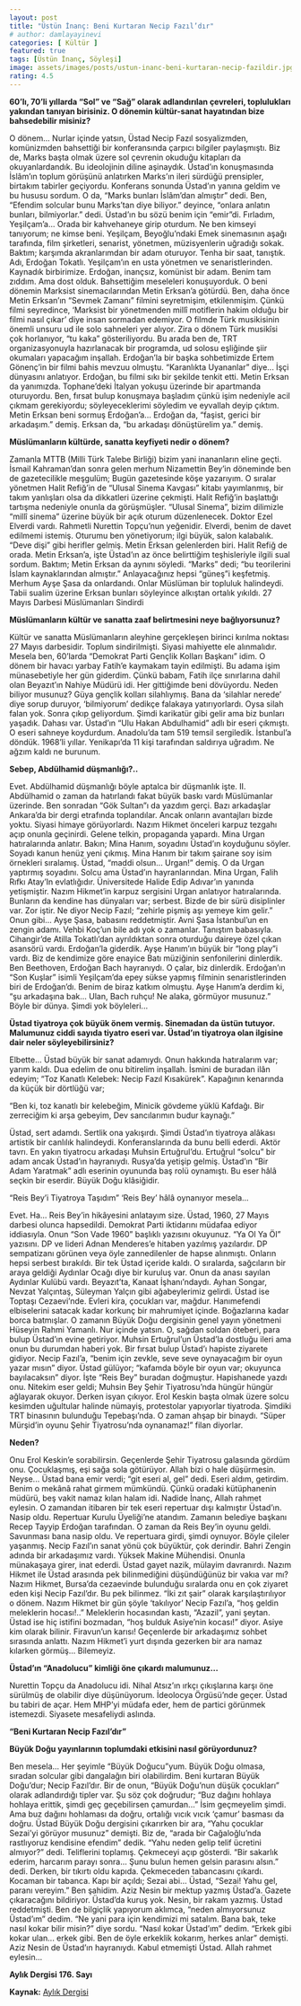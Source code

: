 ```yaml
---
layout: post
title: "Üstün İnanç: Beni Kurtaran Necip Fazıl’dır"
# author: damlayayinevi
categories: [ Kültür ]
featured: true
tags: [Üstün İnanç, Söyleşi]
image: assets/images/posts/ustun-inanc-beni-kurtaran-necip-fazildir.jpg
rating: 4.5
---
```


**60’lı, 70’li yıllarda “Sol” ve “Sağ” olarak adlandırılan çevreleri, toplulukları yakından tanıyan birisiniz. O dönemin kültür-sanat hayatından bize bahsedebilir misiniz?**

O dönem... Nurlar içinde yatsın, Üstad Necip Fazıl sosyalizmden, komünizmden bahsettiği bir konferansında çarpıcı bilgiler paylaşmıştı. Biz de, Marks başta olmak üzere sol çevrenin okuduğu kitapları da okuyanlardandık. Bu ideolojinin diline aşinaydık. Üstad’ın konuşmasında İslâm’ın toplum görüşünü anlatırken Marks’ın ileri sürdüğü prensipler, birtakım tabirler geçiyordu. Konferans sonunda Üstad’ın yanına geldim ve bu hususu sordum. O da, “Marks bunları İslâm’dan almıştır” dedi. Ben, “Efendim solcular bunu Marks’tan diye biliyor.” deyince, “onlara anlatın bunları, bilmiyorlar.” dedi. Üstad’ın bu sözü benim için “emir”di. Fırladım, Yeşilçam’a... Orada bir kahvehaneye girip oturdum. Ne ben kimseyi tanıyorum; ne kimse beni. Yeşilçam, Beyoğlu’ndaki Emek sinemasının aşağı tarafında, film şirketleri, senarist, yönetmen, müzisyenlerin uğradığı sokak. Baktım; karşımda akranlarımdan bir adam oturuyor. Tenha bir saat, tanıştık. Adı, Erdoğan Tokatlı. Yeşilçam’ın en usta yönetmen ve senaristlerinden. Kaynadık birbirimize. Erdoğan, inançsız, komünist bir adam. Benim tam zıddım. Ama dost olduk. Bahsettiğim meseleleri konuşuyorduk. O beni dönemin Marksist sinemacılarından Metin Erksan’a götürdü. Ben, daha önce Metin Erksan’ın “Sevmek Zamanı” filmini seyretmişim, etkilenmişim. Çünkü filmi seyredince, ‘Marksist bir yönetmenden millî motiflerin hakim olduğu bir filmi nasıl çıkar’ diye insan sormadan edemiyor. O filmde Türk musikisinin önemli unsuru ud ile solo sahneleri yer alıyor. Zira o dönem Türk musikîsi çok horlanıyor, “tu kaka” gösteriliyordu. Bu arada ben de, TRT organizasyonuyla hazırlanacak bir programda, ud solosu eşliğinde şiir okumaları yapacağım inşallah. Erdoğan’la bir başka sohbetimizde Ertem Gönenç’in bir filmi bahis mevzuu olmuştu. “Karanlıkta Uyananlar” diye... İşçi dünyasını anlatıyor. Erdoğan, bu filmi sıkı bir şekilde tenkit etti. Metin Erksan da yanımızda. Tophane’deki İtalyan yokuşu üzerinde bir apartmanda oturuyordu. Ben, fırsat bulup konuşmaya başladım çünkü işim nedeniyle acil çıkmam gerekiyordu; söyleyeceklerimi söyledim ve eyvallah deyip çıktım. Metin Erksan beni sormuş Erdoğan’a... Erdoğan da, “faşist, gerici bir arkadaşım.” demiş. Erksan da, “bu arkadaşı dönüştürelim ya.” demiş. 


**Müslümanların kültürde, sanatta keyfiyeti nedir o dönem?**


Zamanla MTTB (Milli Türk Talebe Birliği) bizim yani inananların eline geçti. İsmail Kahraman’dan sonra gelen merhum Nizamettin Bey’in döneminde ben de gazetecilikle meşgulüm; Bugün gazetesinde köşe yazarıyım. O sıralar yönetmen Halit Refiğ’in de “Ulusal Sinema Kavgası” kitabı yayımlanmış, bir takım yanlışları olsa da dikkatleri üzerine çekmişti. Halit Refiğ’in başlattığı tartışma nedeniyle onunla da görüşmüşler. “Ulusal Sinema”, bizim dilimizle “millî sinema” üzerine büyük bir açık oturum düzenlenecek. Doktor Ezel Elverdi vardı. Rahmetli Nurettin Topçu’nun yeğenidir. Elverdi, benim de davet edilmemi istemiş. Oturumu ben yönetiyorum; ilgi büyük, salon kalabalık. “Deve dişi” gibi herifler gelmiş. Metin Erksan gelenlerden biri. Halit Refiğ de orada. Metin Erksan’a, işte Üstad’ın az önce belirttiğim teşhisleriyle ilgili sual sordum. Baktım; Metin Erksan da aynını söyledi. “Marks” dedi; “bu teorilerini İslam kaynaklarından almıştır.” Anlayacağınız hepsi “güneş”i keşfetmiş. Merhum Ayşe Şasa da onlardandı. Onlar Müslüman bir topluluk halindeydi. Tabii sualim üzerine Erksan bunları söyleyince alkıştan ortalık yıkıldı.
27 Mayıs Darbesi Müslümanları Sindirdi


**Müslümanların kültür ve sanatta zaaf belirtmesini neye bağlıyorsunuz?**


Kültür ve sanatta Müslümanların aleyhine gerçekleşen birinci kırılma noktası 27 Mayıs darbesidir. Toplum sindirilmişti. Siyasi mahiyette ele alınmalıdır. Mesela ben, 60’larda “Demokrat Parti Gençlik Kolları Başkanı” idim. O dönem bir havacı yarbay Fatih’e kaymakam tayin edilmişti. Bu adama işim münasebetiyle her gün giderdim. Çünkü babam, Fatih ilçe sınırlarına dahil olan Beyazıt’ın Nahiye Müdürü idi. Her gittiğimde beni dövüyordu. Neden biliyor musunuz? Güya gençlik kolları silahlıymış. Bana da ‘silahlar nerede’ diye sorup duruyor, ‘bilmiyorum’ dedikçe falakaya yatırıyorlardı. Oysa silah falan yok. Sonra çıkıp geliyordum. Şimdi karikatür gibi gelir ama biz bunları yaşadık. Dahası var. Üstad’ın “Ulu Hakan Abdulhamid” adlı bir eseri çıkmıştı. O eseri sahneye koydurdum. Anadolu’da tam 519 temsil sergiledik. İstanbul’a döndük. 1968’li yıllar. Yenikapı’da 11 kişi tarafından saldırıya uğradım. Ne ağzım kaldı ne burunum. 


**Sebep, Abdülhamid düşmanlığı?..**


Evet. Abdülhamid düşmanlığı böyle aptalca bir düşmanlık işte. II. Abdülhamid o zaman da hatırlandı fakat büyük baskı vardı Müslümanlar üzerinde. Ben sonradan “Gök Sultan”ı da yazdım gerçi. Bazı arkadaşlar Ankara’da bir dergi etrafında toplandılar. Ancak onların avantajları bizde yoktu. Siyasi himaye görüyorlardı. Nazım Hikmet önceleri karpuz tezgahı açıp onunla geçinirdi. Gelene telkin, propaganda yapardı. Mina Urgan hatıralarında anlatır. Bakın; Mina Hanım, soyadını Üstad’ın koyduğunu söyler. Soyadı kanun henüz yeni çıkmış. Mina Hanım bir takım şairane soy isim örnekleri sıralamış. Üstad, “maddi olsun... Urgan!” demiş. O da Urgan yaptırmış soyadını. Solcu ama Üstad’ın hayranlarından. Mina Urgan, Falih Rıfkı Atay’In evlatlığıdır. Üniversitede Halide Edip Adıvar’ın yanında yetişmiştir. Nazım Hikmet’in karpuz sergisini Urgan anlatıyor hatıralarında. Bunların da kendine has dünyaları var; serbest. Bizde de bir sürü disiplinler var. Zor iştir. Ne diyor Necip Fazıl; “zehirle pişmiş aşı yemeye kim gelir.” Onun gibi... Ayşe Şasa, babasını reddetmiştir. Avni Şasa İstanbul’un en zengin adamı. Vehbi Koç’un bile adı yok o zamanlar. Tanıştım babasıyla. Cihangir’de Atilla Tokatlı’dan ayrıldıktan sonra oturduğu daireye özel çıkan asansörü vardı. Erdoğan’la giderdik. Ayşe Hanım’ın büyük bir “long play”i vardı. Biz de kendimize göre enayice Batı müziğinin senfonilerini dinlerdik. Ben Beethoven, Erdoğan Bach hayranıydı. O çalar, biz dinlerdik. Erdoğan’ın “Son Kuşlar” isimli Yeşilçam’da epey sükse yapmış filminin senaristlerinden biri de Erdoğan’dı. Benim de biraz katkım olmuştu. Ayşe Hanım’a derdim ki, “şu arkadaşına bak... Ulan, Bach ruhçu! Ne alaka, görmüyor musunuz.” Böyle bir dünya. Şimdi yok böyleleri...


**Üstad tiyatroya çok büyük önem vermiş. Sinemadan da üstün tutuyor. Malumunuz ciddi sayıda tiyatro eseri var. Üstad’ın tiyatroya olan ilgisine dair neler söyleyebilirsiniz?**


Elbette... Üstad büyük bir sanat adamıydı. Onun hakkında hatıralarım var; yarım kaldı. Dua edelim de onu bitirelim inşallah. İsmini de buradan ilân edeyim; “Toz Kanatlı Kelebek: Necip Fazıl Kısakürek”. Kapağının kenarında da küçük bir dörtlüğü var; 


“Ben ki, toz kanatlı bir kelebeğim,
Minicik gövdeme yüklü Kafdağı.
Bir zerreciğim ki arşa gebeyim,
Dev sancılarımın budur kaynağı.”


Üstad, sert adamdı. Sertlik ona yakışırdı. Şimdi Üstad’ın tiyatroya alâkası artistik bir canlılık halindeydi. Konferanslarında da bunu belli ederdi. Aktör tavrı. En yakın tiyatrocu arkadaşı Muhsin Ertuğrul’du. Ertuğrul “solcu” bir adam ancak Üstad’ın hayranıydı. Rusya’da yetişip gelmiş. Üstad’ın “Bir Adam Yaratmak” adlı eserinin oyununda baş rolü oynamıştı. Bu eser hâlâ seçkin bir eserdir. Büyük Doğu klâsiğidir.


“Reis Bey’i Tiyatroya Taşıdım”
‘Reis Bey’ hâlâ oynanıyor mesela...


Evet. Ha... Reis Bey’in hikâyesini anlatayım size. Üstad, 1960, 27 Mayıs darbesi olunca hapsedildi. Demokrat Parti iktidarını müdafaa ediyor iddiasıyla. Onun “Son Vade 1960” başlıklı yazısını okuyunuz. “Ya Ol Ya Öl” yazısını. DP ve lideri Adnan Menderes’e  hitaben yazılmış yazılardır. DP sempatizanı görünen veya öyle zannedilenler de hapse alınmıştı. Onların hepsi serbest bırakıldı. Bir tek Üstad içeride kaldı. O sıralarda, sağcıların bir araya geldiği Aydınlar Ocağı diye bir kuruluş var. Onun da anası sayılan Aydınlar Kulübü vardı. Beyazıt’ta, Kanaat İşhanı’ndaydı. Ayhan Songar, Nevzat Yalçıntaş, Süleyman Yalçın gibi ağabeylerimiz gelirdi. Üstad ise Toptaşı Cezaevi’nde. Evleri kira, çocukları var, mağdur. Hanımefendi elbiselerini satacak kadar korkunç bir mahrumiyet içinde. Boğazlarına kadar borca batmışlar. O zamanın Büyük Doğu dergisinin genel yayın yönetmeni Hüseyin Rahmi Yamanlı. Nur içinde yatsın. O, sağdan soldan öteberi, para bulup Üstad’ın evine getiriyor. Muhsin Ertuğrul’un Üstad’la dostluğu ileri ama onun bu durumdan haberi yok. Bir fırsat bulup Üstad’ı hapiste ziyarete gidiyor. Necip Fazıl’a, “benim için zevkle, seve seve oynayacağım bir oyun yazar mısın” diyor. Üstad gülüyor; “kafamda böyle bir oyun var; okuyunca bayılacaksın” diyor. İşte “Reis Bey” buradan doğmuştur. Hapishanede yazdı onu. Nitekim eser geldi; Muhsin Bey Şehir Tiyatrosu’nda hüngür hüngür ağlayarak okuyor. Derken isyan çıkıyor. Erol Keskin başta olmak üzere solcu kesimden uğultular halinde nümayiş, protestolar yapıyorlar tiyatroda. Şimdiki TRT binasının bulunduğu Tepebaşı’nda. O zaman ahşap bir binaydı. “Süper Mürşid’in oyunu Şehir Tiyatrosu’nda oynanamaz!” filan diyorlar.


**Neden?**


Onu Erol Keskin’e sorabilirsin. Geçenlerde Şehir Tiyatrosu galasında gördüm onu. Çocuklaşmış, eşi sağa sola götürüyor. Allah bizi o hale düşürmesin. Neyse... Üstad bana emir verdi; “git eseri al, gel” dedi. Eseri aldım, getirdim. Benim o mekânâ rahat girmem mümkündü. Çünkü oradaki kütüphanenin müdürü, beş vakit namaz kılan halam idi. Nadide İnanç, Allah rahmet eylesin.  O zamandan itibaren bir tek eseri repertuar dışı kalmıştır Üstad’ın. Nasip oldu. Repertuar Kurulu Üyeliği’ne atandım. Zamanın belediye başkanı Recep Tayyip Erdoğan tarafından. O zaman da Reis Bey’in oyunu geldi. Savunması bana nasip oldu. Ve repertuara girdi, şimdi oynuyor. Böyle çileler yaşanmış. Necip Fazıl’ın sanat yönü çok büyüktür, çok derindir. Bahri Zengin adında bir arkadaşımız vardı. Yüksek Makine Mühendisi. Onunla münakaşaya girer, inat ederdi. Üstad gayet nazik, mülayim davranırdı.
Nazım Hikmet ile Üstad arasında pek bilinmediğini düşündüğünüz bir vakıa var mı?
Nazım Hikmet, Bursa’da cezaevinde bulunduğu sıralarda onu en çok ziyaret eden kişi Necip Fazıl’dır. Bu pek bilinmez. “İki zıt şair” olarak karşılaştırılıyor o dönem. Nazım Hikmet bir gün şöyle ‘takılıyor’ Necip Fazıl’a, “hoş geldin meleklerin hocası!..” Meleklerin hocasından kastı, “Azazil”, yani şeytan. Üstad ise hiç istifini bozmadan, “hoş bulduk Asiye’nin kocası!” diyor. Asiye kim olarak bilinir. Firavun’un karısı! Geçenlerde bir arkadaşımız sohbet sırasında anlattı. Nazım Hikmet’i yurt dışında gezerken bir ara namaz kılarken görmüş... Bilemeyiz.


**Üstad’ın “Anadolucu” kimliği öne çıkardı malumunuz...**


Nurettin Topçu da Anadolucu idi. Nihal Atsız’ın ırkçı çıkışlarına karşı öne sürülmüş de olabilir diye düşünüyorum. İdeolocya Örgüsü’nde geçer. Üstad bu tabiri de açar. Hem MHP’yi müdafa eder, hem de partici görünmek istemezdi. Siyasete mesafeliydi aslında.


**“Beni Kurtaran Necip Fazıl’dır”**


**Büyük Doğu yayınlarının toplumdaki etkisini nasıl görüyordunuz?**


Ben mesela... Her şeyimle “Büyük Doğucu”yum. Büyük Doğu olmasa, sıradan solcular gibi dangalağın biri olabilirdim. Beni kurtaran Büyük Doğu’dur; Necip Fazıl’dır. Bir de onun, “Büyük Doğu’nun düşük çocukları” olarak adlandırdığı tipler var. Şu söz çok doğrudur; “Buz dağını hohlaya hohlaya erittik, şimdi geç geçebilirsen çamurdan...” İsim geçmeyelim şimdi. Ama buz dağını hohlaması da doğru, ortalığı vıcık vıcık ‘çamur’ basması da doğru. Üstad Büyük Doğu dergisini çıkarırken bir ara, “Yahu çocuklar Sezai’yi görüyor musunuz” demişti. Biz de, “arada bir Cağaloğlu’nda rastlıyoruz kendisine efendim” dedik. “Yahu neden gelip telif ücretini almıyor?” dedi. Teliflerini toplamış. Çekmeceyi açıp gösterdi. “Bir sakarlık ederim, harcarım parayı sonra... Şunu bulun hemen gelsin parasını alsın.” dedi. Derken, bir tıkırtı oldu kapıda. Çekmeceden tabancasını çıkardı. Kocaman bir tabanca. Kapı bir açıldı; Sezai abi... Üstad, “Sezai! Yahu gel, paranı vereyim.” Ben şahidim. Aziz Nesin bir mektup yazmış Üstad’a. Gazete çıkaracağını bildiriyor. Üstad’da kuruş yok. Nesin, bir rakam yazmış. Üstad reddetmişti. Ben de bilgiçlik yapıyorum aklımca, “neden almıyorsunuz Üstad’ım” dedim. “Ne yani para için kendimizi mi satalım. Bana bak, teke nasıl kokar bilir misin?” diye sordu. “Nasıl kokar Üstad’ım” dedim. “Erkek gibi kokar ulan... erkek gibi. Ben de öyle erkeklik kokarım, herkes anlar” demişti. Aziz Nesin de Üstad’ın hayranıydı. Kabul etmemişti Üstad. Allah rahmet eylesin...

**Aylık Dergisi 176. Sayı**

**Kaynak:** <a href="https://www.habervakti.com/mescid-i-aksa-dile-gelse" target="_blank">Aylık Dergisi</a>